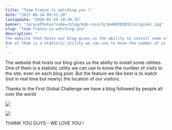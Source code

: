 ```yaml
---
title: "Team France is watching you !"
date: "2017-06-14 09:51:20"
lastupdate: "2019-01-19 10:30:35"
banner: "/proxyPhotos?code=/blog/bob-ross/5c3e468393832/original.jpg"
slug: "team-france-is-watching-you"
description: " 
The website that hosts our blog gives us the ability to install some utilities.
One of them is a statistic utility we can use to know the number of vi
"
---
```

The website that hosts our blog gives us the ability to install some utilities.
One of them is a statistic utility we can use to know the number of visits to the site, even on each blog post.
But the feature we like best is to watch (not in real time but nearly) the location of our visitors.

Thanks to the First Global Challenge we have a blog followed by people all over the world

![](/proxyPhotos?code=/blog/bob-ross/5c3e468393832/50.jpg)

![](/proxyPhotos?code=/blog/bob-ross/5c3e46843ba01/50.jpg)

THANK YOU GUYS - WE LOVE YOU !
    